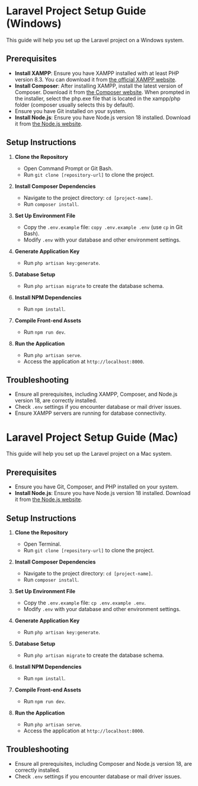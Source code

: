 # Laravel Project Setup Guide (Windows)

This guide will help you set up the Laravel project on a Windows system.

## Prerequisites

- **Install XAMPP**: Ensure you have XAMPP installed with at least PHP version 8.3. You can download it from [the official XAMPP website](https://www.apachefriends.org/index.html).
- **Install Composer**: After installing XAMPP, install the latest version of Composer. Download it from [the Composer website](https://getcomposer.org/). When prompted in the installer, select the php.exe file that is located in the xampp/php folder (composer usually selects this by default).
- Ensure you have Git installed on your system.
- **Install Node.js**: Ensure you have Node.js version 18 installed. Download it from [the Node.js website](https://nodejs.org/).

## Setup Instructions

1. **Clone the Repository**
   - Open Command Prompt or Git Bash.
   - Run `git clone [repository-url]` to clone the project.

2. **Install Composer Dependencies**
   - Navigate to the project directory: `cd [project-name]`.
   - Run `composer install`.

3. **Set Up Environment File**
   - Copy the `.env.example` file: `copy .env.example .env` (use `cp` in Git Bash).
   - Modify `.env` with your database and other environment settings.

4. **Generate Application Key**
   - Run `php artisan key:generate`.

5. **Database Setup**
   - Run `php artisan migrate` to create the database schema.

6. **Install NPM Dependencies**
   - Run `npm install`.

7. **Compile Front-end Assets**
   - Run `npm run dev`.

8. **Run the Application**
   - Run `php artisan serve`.
   - Access the application at `http://localhost:8000`.

## Troubleshooting

- Ensure all prerequisites, including XAMPP, Composer, and Node.js version 18, are correctly installed.
- Check `.env` settings if you encounter database or mail driver issues.
- Ensure XAMPP servers are running for database connectivity.

# Laravel Project Setup Guide (Mac)

This guide will help you set up the Laravel project on a Mac system.

## Prerequisites

- Ensure you have Git, Composer, and PHP installed on your system.
- **Install Node.js**: Ensure you have Node.js version 18 installed. Download it from [the Node.js website](https://nodejs.org/).

## Setup Instructions

1. **Clone the Repository**
   - Open Terminal.
   - Run `git clone [repository-url]` to clone the project.

2. **Install Composer Dependencies**
   - Navigate to the project directory: `cd [project-name]`.
   - Run `composer install`.

3. **Set Up Environment File**
   - Copy the `.env.example` file: `cp .env.example .env`.
   - Modify `.env` with your database and other environment settings.

4. **Generate Application Key**
   - Run `php artisan key:generate`.

5. **Database Setup**
   - Run `php artisan migrate` to create the database schema.

6. **Install NPM Dependencies**
   - Run `npm install`.

7. **Compile Front-end Assets**
   - Run `npm run dev`.

8. **Run the Application**
   - Run `php artisan serve`.
   - Access the application at `http://localhost:8000`.

## Troubleshooting

- Ensure all prerequisites, including Composer and Node.js version 18, are correctly installed.
- Check `.env` settings if you encounter database or mail driver issues.
